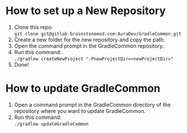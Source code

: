# How to set up a New Repository

1. Clone this repo.  
   ```git clone git@gitlab.brainstonemod.com:AuraDev/GradleCommon.git```
2. Create a new folder for the new repository and copy the path.
3. Open the command prompt in the GradleCommon repository.
4. Run this command:  
   ```./gradlew createNewProject "-PnewProjectDir=<newProjectDir>"```
5. Done!

# How to update GradleCommon

1. Open a command prompt in the GradleCommon directory of the repository where you want to update GradleCommon.
2. Run this command:  
   ```./gradlew updateGradleCommon```
